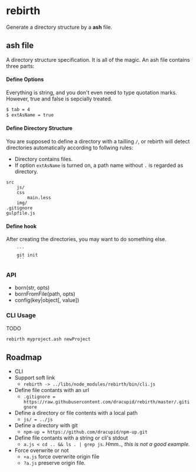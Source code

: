 rebirth
====================
Generate a directory structure by a __ash__ file.

## ash file
A directory structure specification. It is all of the magic.
An ash file contains three parts:

#### Define Options
Everything is string, and you don't even need to type quotation marks. However, true and false is sepcially treated.
```bash
$ tab = 4
$ extAsName = true
```

#### Define Directory Structure
You are supposed to define a directory with a tailling `/`, or rebirth will detect directories automatically according to follwing rules:
- Directory contains files.
- If option `extAsName` is turned on, a path name without `.` is regarded as directory.

```
src
    js/
    css
        main.less
    img/
.gitignore
gulpfile.js
```

#### Define hook
After creating the directories, you may want to do something else.
```
    ```
    git init
    ```
```

### API
- born(str, opts)
- bornFromFile(path, opts)
- config(key|object[, value])


### CLI Usage
TODO
```bash
rebirth myproject.ash newProject
```

## Roadmap
- CLI
- Support soft link
    - `rebirth -> ../libs/node_modules/rebirth/bin/cli.js`
- Define file contants with an url
    - `.gitignore = https://raw.githubusercontent.com/dracupid/rebirth/master/.gitignore`
- Define a directory or file contents with a local path
    - `js/ = ../js`
- Define a directory with git
    - `npm-up = https://github.com/dracupid/npm-up.git`
- Define file contants with a string or cli's stdout
    - `a.js < cd .. && ls . | grep js`. *Hmm.., this is not a good example.*
- Force overwrite or not
    - `+a.js` force overwrite origin file
    - `?a.js` preserve origin file.

